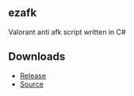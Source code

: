 ## ezafk
Valorant anti afk script written in C#

## Downloads
* [Release](https://www.youtube.com/watch?v=dQw4w9WgXcQ)
* [Source](https://github.com/romance999/ezafk/archive/refs/heads/main.zip)
